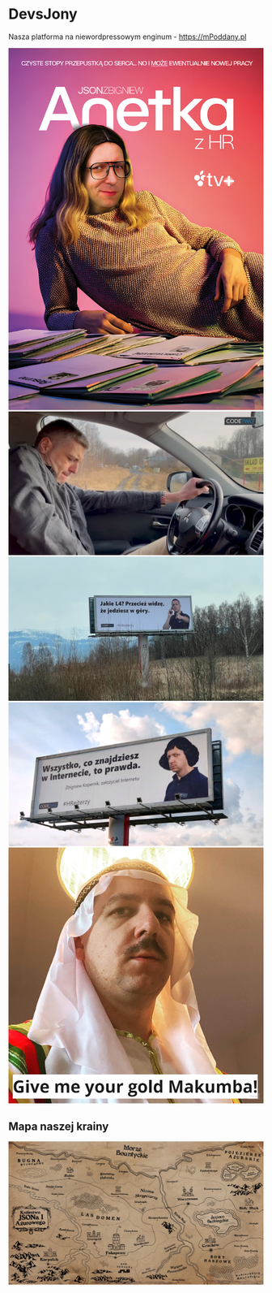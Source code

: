 # DevsJony

Nasza platforma na niewordpressowym enginum - https://mPoddany.pl

![](./anetka.png)
![](./l4.png)
![](./jakie-l4.jpg)
![](./HRejterzy-FakeNews.png)
![](./MAKUMBA.png)

## Mapa naszej krainy
![](./krolestwo-jsona.jpg)
